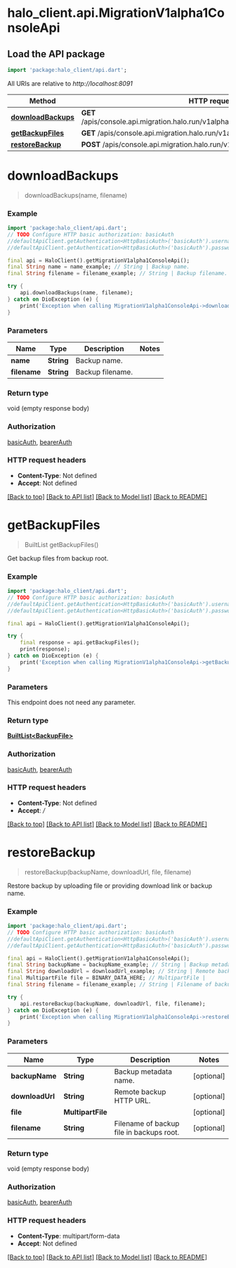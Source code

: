 # halo_client.api.MigrationV1alpha1ConsoleApi

## Load the API package
```dart
import 'package:halo_client/api.dart';
```

All URIs are relative to *http://localhost:8091*

Method | HTTP request | Description
------------- | ------------- | -------------
[**downloadBackups**](MigrationV1alpha1ConsoleApi.md#downloadbackups) | **GET** /apis/console.api.migration.halo.run/v1alpha1/backups/{name}/files/{filename} | 
[**getBackupFiles**](MigrationV1alpha1ConsoleApi.md#getbackupfiles) | **GET** /apis/console.api.migration.halo.run/v1alpha1/backup-files | 
[**restoreBackup**](MigrationV1alpha1ConsoleApi.md#restorebackup) | **POST** /apis/console.api.migration.halo.run/v1alpha1/restorations | 


# **downloadBackups**
> downloadBackups(name, filename)



### Example
```dart
import 'package:halo_client/api.dart';
// TODO Configure HTTP basic authorization: basicAuth
//defaultApiClient.getAuthentication<HttpBasicAuth>('basicAuth').username = 'YOUR_USERNAME'
//defaultApiClient.getAuthentication<HttpBasicAuth>('basicAuth').password = 'YOUR_PASSWORD';

final api = HaloClient().getMigrationV1alpha1ConsoleApi();
final String name = name_example; // String | Backup name.
final String filename = filename_example; // String | Backup filename.

try {
    api.downloadBackups(name, filename);
} catch on DioException (e) {
    print('Exception when calling MigrationV1alpha1ConsoleApi->downloadBackups: $e\n');
}
```

### Parameters

Name | Type | Description  | Notes
------------- | ------------- | ------------- | -------------
 **name** | **String**| Backup name. | 
 **filename** | **String**| Backup filename. | 

### Return type

void (empty response body)

### Authorization

[basicAuth](../README.md#basicAuth), [bearerAuth](../README.md#bearerAuth)

### HTTP request headers

 - **Content-Type**: Not defined
 - **Accept**: Not defined

[[Back to top]](#) [[Back to API list]](../README.md#documentation-for-api-endpoints) [[Back to Model list]](../README.md#documentation-for-models) [[Back to README]](../README.md)

# **getBackupFiles**
> BuiltList<BackupFile> getBackupFiles()



Get backup files from backup root.

### Example
```dart
import 'package:halo_client/api.dart';
// TODO Configure HTTP basic authorization: basicAuth
//defaultApiClient.getAuthentication<HttpBasicAuth>('basicAuth').username = 'YOUR_USERNAME'
//defaultApiClient.getAuthentication<HttpBasicAuth>('basicAuth').password = 'YOUR_PASSWORD';

final api = HaloClient().getMigrationV1alpha1ConsoleApi();

try {
    final response = api.getBackupFiles();
    print(response);
} catch on DioException (e) {
    print('Exception when calling MigrationV1alpha1ConsoleApi->getBackupFiles: $e\n');
}
```

### Parameters
This endpoint does not need any parameter.

### Return type

[**BuiltList&lt;BackupFile&gt;**](BackupFile.md)

### Authorization

[basicAuth](../README.md#basicAuth), [bearerAuth](../README.md#bearerAuth)

### HTTP request headers

 - **Content-Type**: Not defined
 - **Accept**: */*

[[Back to top]](#) [[Back to API list]](../README.md#documentation-for-api-endpoints) [[Back to Model list]](../README.md#documentation-for-models) [[Back to README]](../README.md)

# **restoreBackup**
> restoreBackup(backupName, downloadUrl, file, filename)



Restore backup by uploading file or providing download link or backup name.

### Example
```dart
import 'package:halo_client/api.dart';
// TODO Configure HTTP basic authorization: basicAuth
//defaultApiClient.getAuthentication<HttpBasicAuth>('basicAuth').username = 'YOUR_USERNAME'
//defaultApiClient.getAuthentication<HttpBasicAuth>('basicAuth').password = 'YOUR_PASSWORD';

final api = HaloClient().getMigrationV1alpha1ConsoleApi();
final String backupName = backupName_example; // String | Backup metadata name.
final String downloadUrl = downloadUrl_example; // String | Remote backup HTTP URL.
final MultipartFile file = BINARY_DATA_HERE; // MultipartFile | 
final String filename = filename_example; // String | Filename of backup file in backups root.

try {
    api.restoreBackup(backupName, downloadUrl, file, filename);
} catch on DioException (e) {
    print('Exception when calling MigrationV1alpha1ConsoleApi->restoreBackup: $e\n');
}
```

### Parameters

Name | Type | Description  | Notes
------------- | ------------- | ------------- | -------------
 **backupName** | **String**| Backup metadata name. | [optional] 
 **downloadUrl** | **String**| Remote backup HTTP URL. | [optional] 
 **file** | **MultipartFile**|  | [optional] 
 **filename** | **String**| Filename of backup file in backups root. | [optional] 

### Return type

void (empty response body)

### Authorization

[basicAuth](../README.md#basicAuth), [bearerAuth](../README.md#bearerAuth)

### HTTP request headers

 - **Content-Type**: multipart/form-data
 - **Accept**: Not defined

[[Back to top]](#) [[Back to API list]](../README.md#documentation-for-api-endpoints) [[Back to Model list]](../README.md#documentation-for-models) [[Back to README]](../README.md)

